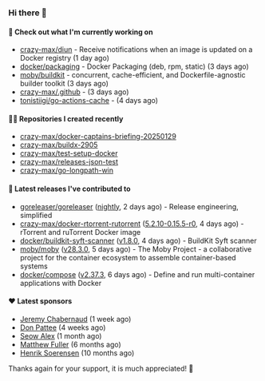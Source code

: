 ### Hi there 👋

#### 👷 Check out what I'm currently working on

- [crazy-max/diun](https://github.com/crazy-max/diun) - Receive notifications when an image is updated on a Docker registry (1 day ago)
- [docker/packaging](https://github.com/docker/packaging) - Docker Packaging (deb, rpm, static) (3 days ago)
- [moby/buildkit](https://github.com/moby/buildkit) - concurrent, cache-efficient, and Dockerfile-agnostic builder toolkit (3 days ago)
- [crazy-max/.github](https://github.com/crazy-max/.github) -  (3 days ago)
- [tonistiigi/go-actions-cache](https://github.com/tonistiigi/go-actions-cache) -  (4 days ago)

#### 👨‍💻 Repositories I created recently

- [crazy-max/docker-captains-briefing-20250129](https://github.com/crazy-max/docker-captains-briefing-20250129)
- [crazy-max/buildx-2905](https://github.com/crazy-max/buildx-2905)
- [crazy-max/test-setup-docker](https://github.com/crazy-max/test-setup-docker)
- [crazy-max/releases-json-test](https://github.com/crazy-max/releases-json-test)
- [crazy-max/go-longpath-win](https://github.com/crazy-max/go-longpath-win)

#### 🚀 Latest releases I've contributed to

- [goreleaser/goreleaser](https://github.com/goreleaser/goreleaser) ([nightly](https://github.com/goreleaser/goreleaser/releases/tag/nightly), 2 days ago) - Release engineering, simplified
- [crazy-max/docker-rtorrent-rutorrent](https://github.com/crazy-max/docker-rtorrent-rutorrent) ([5.2.10-0.15.5-r0](https://github.com/crazy-max/docker-rtorrent-rutorrent/releases/tag/5.2.10-0.15.5-r0), 4 days ago) - rTorrent and ruTorrent Docker image
- [docker/buildkit-syft-scanner](https://github.com/docker/buildkit-syft-scanner) ([v1.8.0](https://github.com/docker/buildkit-syft-scanner/releases/tag/v1.8.0), 4 days ago) - BuildKit Syft scanner
- [moby/moby](https://github.com/moby/moby) ([v28.3.0](https://github.com/moby/moby/releases/tag/v28.3.0), 5 days ago) - The Moby Project - a collaborative project for the container ecosystem to assemble container-based systems
- [docker/compose](https://github.com/docker/compose) ([v2.37.3](https://github.com/docker/compose/releases/tag/v2.37.3), 6 days ago) - Define and run multi-container applications with Docker

#### ❤️ Latest sponsors
- [Jeremy Chabernaud](https://github.com/djerfy) (1 week ago)
- [Don Pattee](https://github.com/DPattee) (4 weeks ago)
- [Seow Alex](https://github.com/seowalex) (1 month ago)
- [Matthew Fuller](https://github.com/mathematics333) (6 months ago)
- [Henrik Soerensen](https://github.com/hsoerensen) (10 months ago)

Thanks again for your support, it is much appreciated! 🙏

